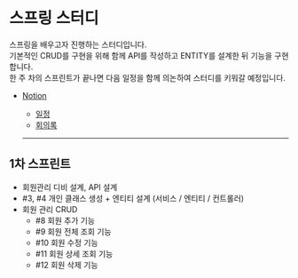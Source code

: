 # 스프링 스터디
스프링을 배우고자 진행하는 스터디입니다.   
기본적인 CRUD를 구현을 위해 함께 API를 작성하고 ENTITY를 설계한 뒤 기능을 구현합니다.  
한 주 차의 스프린트가 끝나면 다음 일정을 함께 의논하여 스터디를 키워갈 예정입니다. 

- [Notion](https://ywoo-srin-minj.notion.site/SPRING-STUDY-3d6b8ade263e403c9b356beeb5a3ed07)
  - [일정](https://ywoo-srin-minj.notion.site/eeeb3b94af2f435e893943c958f900c9)
  - [회의록](https://ywoo-srin-minj.notion.site/3af3fafb3d7542d5aa0b5dccc34d4e65)
  
  ---
## 1차 스프린트
- 회원관리 디비 설계, API 설계
- #3, #4 개인 클래스 생성 + 엔티티 설계 (서비스 / 엔티티 / 컨트롤러)
- 회원 관리 CRUD
  - #8 회원 추가 기능
  - #9 회원 전체 조회 기능
  - #10 회원 수정 기능
  - #11 회원 상세 조회 기능
  - #12 회원 삭제 기능
